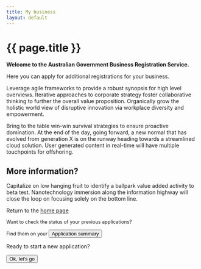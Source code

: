 ```yaml
---
title: My business
layout: default
---
```

<h1 id="heading" tabindex="-1">{{ page.title }}</h1>

<div class="grid-row clearfix">
    <div class="col7">
		<p class="intro"><strong>Welcome to the Australian Government Business Registration Service.</strong></p>
		<p>Here you can apply for additional registrations for your business.</p>
        <p>Leverage agile frameworks to provide a robust synopsis for high level overviews. Iterative approaches to corporate strategy foster collaborative thinking to further the overall value proposition. Organically grow the holistic world view of disruptive innovation via workplace diversity and empowerment.</p>
		<p>Bring to the table win-win survival strategies to ensure proactive domination. At the end of the day, going forward, a new normal that has evolved from generation X is on the runway heading towards a streamlined cloud solution. User generated content in real-time will have multiple touchpoints for offshoring.</p>
    </div>
    <div class="col5 last">
        <div class="registration-tip">
            <h2>More information?</h2>
			<p>Capitalize on low hanging fruit to identify a ballpark value added activity to beta test. Nanotechnology immersion along the information highway will close the loop on focusing solely on the bottom line.</p>
			<p>Return to the <a href="index">home page</a></p>
        </div>
		<p style="font-size: 90%">Want to check the status of your previous applications?</p>
		<p style="font-size: 90%">Find them on your <button type="button" class="btn btn-small" onclick="location.href='dashboard'">Application summary</button></p>
    </div>
</div>
<div class="grid-row clearfix">
    <div class="col12 last">
		<p>Ready to start a new application?</p>
		<p><button type="button" class="btn btn-default" onclick="window.location = 'aba-login.html'">Ok, let's go</button></p>
	</div>
</div>
